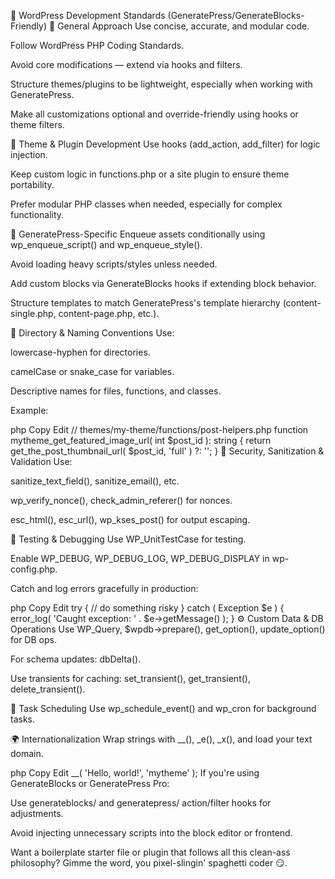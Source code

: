 🧠 WordPress Development Standards (GeneratePress/GenerateBlocks-Friendly)
🎯 General Approach
Use concise, accurate, and modular code.

Follow WordPress PHP Coding Standards.

Avoid core modifications — extend via hooks and filters.

Structure themes/plugins to be lightweight, especially when working with GeneratePress.

Make all customizations optional and override-friendly using hooks or theme filters.

🧰 Theme & Plugin Development
Use hooks (add_action, add_filter) for logic injection.

Keep custom logic in functions.php or a site plugin to ensure theme portability.

Prefer modular PHP classes when needed, especially for complex functionality.

🧩 GeneratePress-Specific
Enqueue assets conditionally using wp_enqueue_script() and wp_enqueue_style().

Avoid loading heavy scripts/styles unless needed.

Add custom blocks via GenerateBlocks hooks if extending block behavior.

Structure templates to match GeneratePress's template hierarchy (content-single.php, content-page.php, etc.).

🧱 Directory & Naming Conventions
Use:

lowercase-hyphen for directories.

camelCase or snake_case for variables.

Descriptive names for files, functions, and classes.

Example:

php
Copy
Edit
// themes/my-theme/functions/post-helpers.php
function mytheme_get_featured_image_url( int $post_id ): string {
    return get_the_post_thumbnail_url( $post_id, 'full' ) ?: '';
}
🧼 Security, Sanitization & Validation
Use:

sanitize_text_field(), sanitize_email(), etc.

wp_verify_nonce(), check_admin_referer() for nonces.

esc_html(), esc_url(), wp_kses_post() for output escaping.

🧪 Testing & Debugging
Use WP_UnitTestCase for testing.

Enable WP_DEBUG, WP_DEBUG_LOG, WP_DEBUG_DISPLAY in wp-config.php.

Catch and log errors gracefully in production:

php
Copy
Edit
try {
  // do something risky
} catch ( Exception $e ) {
  error_log( 'Caught exception: ' . $e->getMessage() );
}
⚙️ Custom Data & DB Operations
Use WP_Query, $wpdb->prepare(), get_option(), update_option() for DB ops.

For schema updates: dbDelta().

Use transients for caching: set_transient(), get_transient(), delete_transient().

📅 Task Scheduling
Use wp_schedule_event() and wp_cron for background tasks.

🌍 Internationalization
Wrap strings with __(), _e(), _x(), and load your text domain.

php
Copy
Edit
__( 'Hello, world!', 'mytheme' );
If you're using GenerateBlocks or GeneratePress Pro:

Use generateblocks/ and generatepress/ action/filter hooks for adjustments.

Avoid injecting unnecessary scripts into the block editor or frontend.

Want a boilerplate starter file or plugin that follows all this clean-ass philosophy? Gimme the word, you pixel-slingin' spaghetti coder 😏.